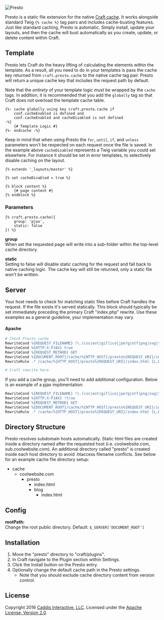 ![Presto](https://www.caddis.co/internal/repo/presto.svg)

Presto is a static file extension for the native [Craft cache](https://craftcms.com/docs/templating/cache). It works alongside standard Twig `{% cache %}` tag pairs and includes cache-busting features. Just like standard caching, Presto is automatic. Simply install, update your layouts, and then the cache will bust automatically as you create, update, or delete content within Craft.

## Template

Presto lets Craft do the heavy lifting of calculating the elements within the template. As a result, all you need to do in your templates is pass the cache key returned from `craft.presto.cache` to the native cache tag pair. Presto will return a unique cache key that includes the request path by default.

Note that the *entirety* of your template logic *must* be wrapped by the `cache` tags. In addition, it is recommended that you add the `globally` tag so that Craft does not overload the template cache table.

```twig
{%- cache globally using key craft.presto.cache if 
	conf.cacheEnabled is defined and 
	conf.cacheEnabled and cacheDisabled is not defined 
-%}
	{# Template Logic #}
{%- endcache -%}
```

Keep in mind that when using Presto the `for`, `until`, `if`, and `unless` parameters won't be respected on each request once the file is saved. In the example above `cacheDisabled` represents a Twig variable you could set elsewhere. For instance it should be set in error templates, to selectively disable caching on the layout.

```twig
{% extends '_layouts/master' %}

{% set cacheDisabled = true %}

{% block content %}
	{# page content #}
{% endblock %}
```

### Parameters

```twig
{% craft.presto.cache({
	group: 'pjax',
	static: false
}) %}
```

**group**<br>
When set the requested page will write into a sub-folder within the top-level cache directory.

**static**<br>
Setting to false will disable static caching for the request and fall back to native caching logic. The cache key will still be returned, only a static file won't be written.

## Server

Your host needs to check for matching static files before Craft handles the request. If the file exists it's served statically. This block should typically be set immediately preceding the primary Craft "index.php" rewrite. Use these examples as a general guideline, your implementation may vary.

#### Apache

```apache
# Check Presto cache
RewriteCond %{REQUEST_FILENAME} !\.(css|eot|gif|ico|jpe?g|otf|png|svg|ttf|webp|woff2?)$ [NC]
RewriteCond %{HTTP:X-PJAX} true
RewriteCond %{REQUEST_METHOD} GET
RewriteCond %{DOCUMENT_ROOT}/cache/%{HTTP_HOST}/presto%{REQUEST_URI}/index.html -f
RewriteRule .* /cache/%{HTTP_HOST}/presto%{REQUEST_URI}/index.html [L,E=nocache:1]]

# Craft rewrite here
```

If you add a cache group, you'll need to add additional configuration. Below is an example of a pjax implimentation:

```apache
RewriteCond %{REQUEST_FILENAME} !\.(css|eot|gif|ico|jpe?g|otf|png|svg|ttf|webp|woff2?)$ [NC]
RewriteCond %{HTTP:X-PJAX} !true
RewriteCond %{REQUEST_METHOD} GET
RewriteCond %{DOCUMENT_ROOT}/cache/%{HTTP_HOST}/presto%{REQUEST_URI}/index.html -f
RewriteRule .* /cache/%{HTTP_HOST}/presto%{REQUEST_URI}/index.html [L,E=nocache:1]]
```

## Directory Structure

Presto resolves subdomain hosts automatically. Static html files are created inside a directory named after the requested host (i.e. coolwebsite.com, sub.coolwebsite.com). An additional directory called "presto" is created inside each host directory to avoid .htaccess filename conflicts. See below for an example cache file directory setup:

- cache
	- coolwebsite.com
		- presto
			- index.html
			- blog
				- index.html

## Config

**rootPath:**<br>
Change the root public directory. Default: `$_SERVER['DOCUMENT_ROOT']`

## Installation

1. Move the "presto" directory to "craft/plugins".
2. In Craft navigate to the Plugin section within Settings.
3. Click the Install button on the Presto entry.
4. Optionally change the default cache path in the Presto settings.
	* Note that you should exclude cache directory content from version control.

## License

Copyright 2016 [Caddis Interactive, LLC](https://www.caddis.co). Licensed under the [Apache License, Version 2.0](https://github.com/caddis/presto/blob/master/LICENSE).
